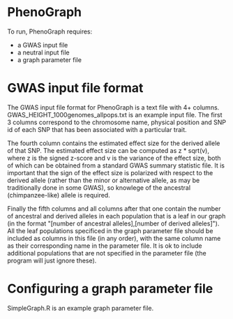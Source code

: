 # PhenoGraph

To run, PhenoGraph requires:
- a GWAS input file
- a neutral input file
- a graph parameter file

# GWAS input file format

The GWAS input file format for PhenoGraph is a text file with 4+ columns. GWAS_HEIGHT_1000genomes_allpops.txt is an example input file. The first 3 columns correspond to the chromosome name, physical position and SNP id of each SNP that has been associated with a particular trait.

The fourth column contains the estimated effect size for the derived allele of that SNP. The estimated effect size can be computed as z * sqrt(v), where z is the signed z-score and v is the variance of the effect size, both of which can be obtained from a standard GWAS summary statistic file. It is important that the sign of the effect size is polarized with respect to the derived allele (rather than the minor or alternative allele, as may be traditionally done in some GWAS), so knowlege of the ancestral (chimpanzee-like) allele is required.

Finally the fifth columns and all columns after that one contain the number of ancestral and derived alleles in each population that is a leaf in our graph (in the format "[number of ancestral alleles],[number of derived alleles]"). All the leaf populations specificed in the graph parameter file should be included as columns in this file (in any order), with the same column name as their corresponding name in the parameter file. It is ok to include additional populations that are not specified in the parameter file (the program will just ignore these).


# Configuring a graph parameter file

SimpleGraph.R is an example graph parameter file.
